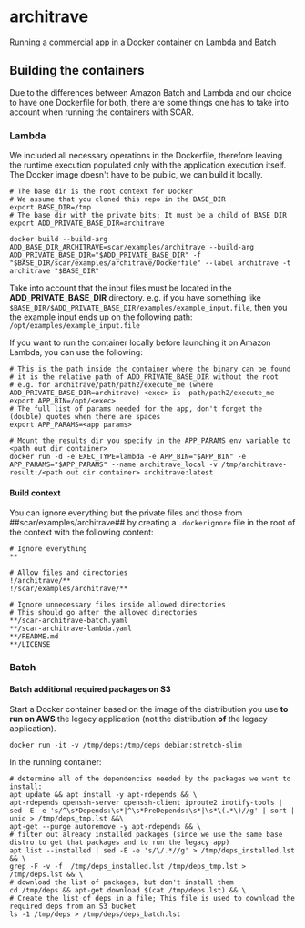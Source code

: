 # architrave
Running a commercial app in a Docker container on Lambda and Batch

## Building the containers

Due to the differences between Amazon Batch and Lambda and our choice to have one Dockerfile for both, there are some things one has to take into account when running the containers with SCAR.

### Lambda

We included all necessary operations in the Dockerfile, therefore leaving the runtime execution populated only with the application execution itself.
The Docker image doesn't have to be public, we can build it locally.

```
# The base dir is the root context for Docker
# We assume that you cloned this repo in the BASE_DIR
export BASE_DIR=/tmp
# The base dir with the private bits; It must be a child of BASE_DIR
export ADD_PRIVATE_BASE_DIR=architrave

docker build --build-arg ADD_BASE_DIR_ARCHITRAVE=scar/examples/architrave --build-arg ADD_PRIVATE_BASE_DIR="$ADD_PRIVATE_BASE_DIR" -f "$BASE_DIR/scar/examples/architrave/Dockerfile" --label architrave -t architrave "$BASE_DIR"
```

Take into account that the input files  must be located in the __ADD_PRIVATE_BASE_DIR__ directory.
e.g. if you have something like `$BASE_DIR/$ADD_PRIVATE_BASE_DIR/examples/example_input.file`, then you the example input ends up on the following path: `/opt/examples/example_input.file`

If you want to run the container locally before launching it on Amazon Lambda, you can use the following:

```
# This is the path inside the container where the binary can be found
# it is the relative path of ADD_PRIVATE_BASE_DIR without the root
# e.g. for architrave/path/path2/execute_me (where ADD_PRIVATE_BASE_DIR=architrave) <exec> is  path/path2/execute_me
export APP_BIN=/opt/<exec>
# The full list of params needed for the app, don't forget the (double) quotes when there are spaces
export APP_PARAMS=<app params>

# Mount the results dir you specify in the APP_PARAMS env variable to <path out dir container>
docker run -d -e EXEC_TYPE=lambda -e APP_BIN="$APP_BIN" -e APP_PARAMS="$APP_PARAMS" --name architrave_local -v /tmp/architrave-result:/<path out dir container> architrave:latest
```

#### Build context

You can ignore everything but the private files and those from ##scar/examples/architrave## by creating a `.dockerignore` file in the root of the context with the following content:

```
# Ignore everything
**

# Allow files and directories
!/architrave/**
!/scar/examples/architrave/**

# Ignore unnecessary files inside allowed directories
# This should go after the allowed directories
**/scar-architrave-batch.yaml
**/scar-architrave-lambda.yaml
**/README.md
**/LICENSE
```

### Batch

#### Batch additional required packages on S3

Start a Docker container based on the image of the distribution you use __to run on AWS__ the legacy application (not the distribution __of__ the legacy application).

`docker run -it -v /tmp/deps:/tmp/deps debian:stretch-slim`

In the running container:

```
# determine all of the dependencies needed by the packages we want to install:
apt update && apt install -y apt-rdepends && \
apt-rdepends openssh-server openssh-client iproute2 inotify-tools | sed -E -e 's/^\s*Depends:\s*|^\s*PreDepends:\s*|\s*\(.*\)//g' | sort | uniq > /tmp/deps_tmp.lst &&\
apt-get --purge autoremove -y apt-rdepends && \
# filter out already installed packages (since we use the same base distro to get that packages and to run the legacy app)
apt list --installed | sed -E -e 's/\/.*//g' > /tmp/deps_installed.lst && \
grep -F -v -f  /tmp/deps_installed.lst /tmp/deps_tmp.lst > /tmp/deps.lst && \
# download the list of packages, but don't install them
cd /tmp/deps && apt-get download $(cat /tmp/deps.lst) && \
# Create the list of deps in a file; This file is used to download the required deps from an S3 bucket
ls -1 /tmp/deps > /tmp/deps/deps_batch.lst
```
